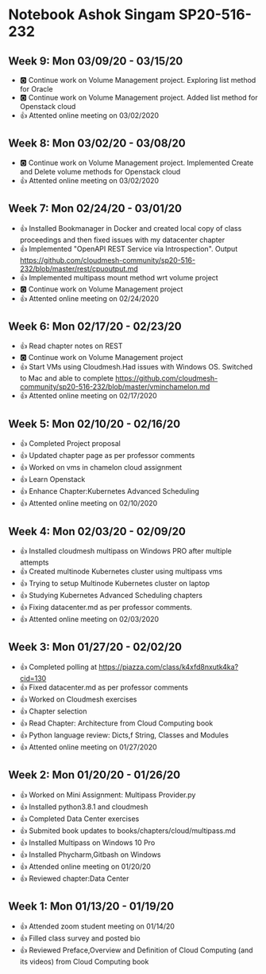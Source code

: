 # Notebook Ashok Singam SP20-516-232

## Week 9: Mon 03/09/20 - 03/15/20

*  :o2: Continue work on Volume Management project. Exploring list method for Oracle
*  :o2: Continue work on Volume Management project. Added list method for Openstack cloud
*  :+1: Attented online meeting on 03/02/2020

## Week 8: Mon 03/02/20 - 03/08/20

*  :o2: Continue work on Volume Management project. Implemented Create and Delete volume methods
     for Openstack cloud
*  :+1: Attented online meeting on 03/02/2020

## Week 7: Mon 02/24/20 - 03/01/20

*  :+1: Installed Bookmanager in Docker and created local copy of class proceedings and then fixed issues 
        with my datacenter chapter
*  :+1: Implemented "OpenAPI REST Service via Introspection". 
        Output <https://github.com/cloudmesh-community/sp20-516-232/blob/master/rest/cpuoutput.md>
*  :+1: Implemented multipass mount method wrt volume project
*  :o2: Continue work on Volume Management project 
*  :+1: Attented online meeting on 02/24/2020

## Week 6: Mon 02/17/20 - 02/23/20

*  :+1: Read chapter notes on REST
*  :o2: Continue work on Volume Management project 
*  :+1: Start VMs using Cloudmesh.Had issues with Windows OS. Switched to Mac and able to complete
       <https://github.com/cloudmesh-community/sp20-516-232/blob/master/vminchamelon.md>
*  :+1: Attented online meeting on 02/17/2020

## Week 5: Mon 02/10/20 - 02/16/20

* :+1: Completed Project proposal
* :+1: Updated chapter page as per professor comments
* :+1: Worked on vms in chamelon cloud assignment
* :+1: Learn Openstack
* :+1: Enhance Chapter:Kubernetes Advanced Scheduling
* :+1: Attented online meeting on 02/10/2020

## Week 4: Mon 02/03/20 - 02/09/20

* :+1: Installed cloudmesh multipass on Windows PRO after multiple attempts
* :+1: Created multinode Kubernetes cluster using multipass vms
* :+1: Trying to setup Multinode Kubernetes cluster on laptop
* :+1: Studying Kubernetes Advanced Scheduling chapters
* :+1: Fixing datacenter.md as per professor comments. 
* :+1: Attented online meeting on 02/03/2020

## Week 3: Mon 01/27/20 - 02/02/20

* :+1: Completed polling at <https://piazza.com/class/k4xfd8nxutk4ka?cid=130>
* :+1: Fixed datacenter.md as per professor comments
* :+1: Worked on Cloudmesh exercises
* :+1: Chapter selection
* :+1: Read Chapter: Architecture from Cloud Computing book
* :+1: Python language review: Dicts,f String, Classes and Modules
* :+1: Attented online meeting on 01/27/2020

## Week 2: Mon 01/20/20 - 01/26/20

* :+1: Worked on Mini Assignment: Multipass Provider.py
* :+1: Installed python3.8.1 and cloudmesh
* :+1: Completed Data Center exercises
* :+1: Submited book updates to books/chapters/cloud/multipass.md
* :+1: Installed Multipass on Windows 10 Pro
* :+1: Installed Phycharm,Gitbash on Windows
* :+1: Attended online meeting on 01/20/20
* :+1: Reviewed chapter:Data Center

## Week 1: Mon 01/13/20 - 01/19/20

* :+1: Attended zoom student meeting on 01/14/20
* :+1: Filled class survey and posted bio
* :+1: Reviewed Preface,Overview and Definition of Cloud Computing (and its videos) from Cloud Computing book




